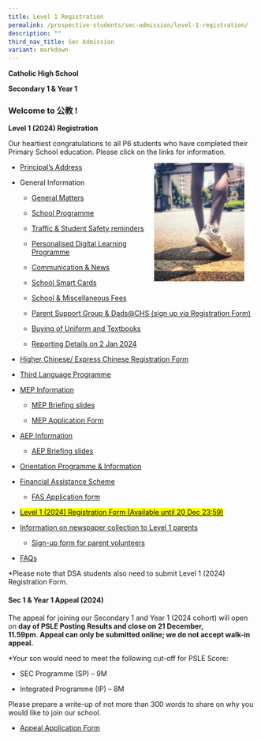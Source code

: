 ```yaml
---
title: Level 1 Registration
permalink: /prospective-students/sec-admission/level-1-registration/
description: ""
third_nav_title: Sec Admission
variant: markdown
---
```

<p><strong>Catholic High School</strong></p><p><strong>Secondary 1 &amp; Year 1</strong></p><h3>Welcome to 公教 !</h3><p><strong>Level 1 (2024) Registration</strong></p><p>Our heartiest congratulations to all P6 students who have completed their Primary School education. Please click on the links for information. </p><div class="isomer-image-wrapper"><img style="float: right;width:183px;height:240px;margin-right:25px;" height="auto" width="100%" src="/images/pro1.png"></div><p></p><ul data-tight="true" class="tight"><li><p><a href="https://www.youtube.com/watch?v=BZmgQHNBrXo" rel="noopener noreferrer nofollow" target="_blank">Principal’s Address</a></p></li><li><p>General Information</p><ul data-tight="true" class="tight"><li><p><a href="https://docs.google.com/presentation/d/1lLgL3070s9vSqfsBK_gaJUtSCrqQpwGq/edit#slide=id.p13" rel="noopener noreferrer nofollow" target="_blank">General Matters</a></p></li><li><p><a href="https://docs.google.com/presentation/d/1lLgL3070s9vSqfsBK_gaJUtSCrqQpwGq/edit#slide=id.p11" rel="noopener noreferrer nofollow" target="_blank">School Programme</a></p></li><li><p><a href="https://docs.google.com/presentation/d/1lLgL3070s9vSqfsBK_gaJUtSCrqQpwGq/edit#slide=id.p6" rel="noopener noreferrer nofollow" target="_blank">Traffic &amp; Student Safety reminders</a></p></li><li><p><a href="https://docs.google.com/presentation/d/1lLgL3070s9vSqfsBK_gaJUtSCrqQpwGq/edit#slide=id.g10969a0da72_0_0" rel="noopener noreferrer nofollow" target="_blank"><u>Personalised Digital Learning Programme</u></a></p></li><li><p><a href="https://docs.google.com/presentation/d/1lLgL3070s9vSqfsBK_gaJUtSCrqQpwGq/edit#slide=id.p15" rel="noopener noreferrer nofollow" target="_blank">Communication &amp; News</a></p></li><li><p><a href="https://docs.google.com/presentation/d/1lLgL3070s9vSqfsBK_gaJUtSCrqQpwGq/edit#slide=id.p18" rel="noopener noreferrer nofollow" target="_blank">School Smart Cards</a></p></li><li><p><a href="https://docs.google.com/presentation/d/1lLgL3070s9vSqfsBK_gaJUtSCrqQpwGq/edit#slide=id.p19" rel="noopener noreferrer nofollow" target="_blank">School &amp; Miscellaneous Fees</a></p></li><li><p><a href="https://docs.google.com/presentation/d/1lLgL3070s9vSqfsBK_gaJUtSCrqQpwGq/edit#slide=id.p20" rel="noopener noreferrer nofollow" target="_blank"><u>Parent Support Group &amp; Dads@CHS</u></a><u> </u><a href="https://docs.google.com/presentation/d/1lLgL3070s9vSqfsBK_gaJUtSCrqQpwGq/edit#slide=id.p20" rel="noopener noreferrer nofollow" target="_blank">(sign up via Registration Form)</a></p></li><li><p><a href="https://docs.google.com/presentation/d/1lLgL3070s9vSqfsBK_gaJUtSCrqQpwGq/edit#slide=id.p23" rel="noopener noreferrer nofollow" target="_blank"><u>Buying of Uniform and Textbooks</u></a></p></li><li><p><a href="https://docs.google.com/presentation/d/1lLgL3070s9vSqfsBK_gaJUtSCrqQpwGq/edit#slide=id.p26" rel="noopener noreferrer nofollow" target="_blank"><u>Reporting Details on 2 Jan 2024</u></a></p></li></ul></li><li><p><a href="https://form.gov.sg/6567fc2701ba250011208659" rel="noopener noreferrer nofollow" target="_blank"><u>Higher Chinese/ Express Chinese Registration Form</u></a></p></li><li><p><a href="https://docs.google.com/document/d/1j_1vh2G14G-Sn8uQpkTr37IMXYlp22e9/edit?usp=sharing&amp;ouid=102619214576318776139&amp;rtpof=true&amp;sd=true" rel="noopener noreferrer nofollow" target="_blank"><u>Third Language Programme</u></a></p></li><li><p><a href="https://drive.google.com/file/d/1dD7ypWrA13VL0MylK8_U2WC3cTIRwncf/view?usp=drive_link" rel="noopener noreferrer nofollow" target="_blank"><u>MEP Information</u></a></p><ul data-tight="true" class="tight"><li><p><a href="https://drive.google.com/file/d/10cx5tE5KZZuhggOoBBzR0D3BncxOmSv8/view?usp=drive_link" rel="noopener noreferrer nofollow" target="_blank"><u>MEP Briefing slides</u></a></p></li><li><p><a href="https://drive.google.com/file/d/1aIy7okBOvZxlAr427aZznyxs5LMwOCQR/view?usp=drive_link" rel="noopener noreferrer nofollow" target="_blank"><u>MEP Application Form</u></a></p></li></ul></li><li><p><a href="https://drive.google.com/file/d/1mAs4Ct1zvpjmdg7n5FSeLIeoL9lkLLTJ/view?usp=drive_link" rel="noopener noreferrer nofollow" target="_blank"><u>AEP Information</u></a></p><ul data-tight="true" class="tight"><li><p><a href="https://drive.google.com/file/d/1kWxe5oMJwWy-I7CFJl2cGLjrglzbG-7i/view?usp=drive_link" rel="noopener noreferrer nofollow" target="_blank"><u>AEP Briefing slides</u></a></p></li></ul></li><li><p><a href="https://docs.google.com/document/d/16fk-TG8LLNdnz2C04HLu5BNloGs5kmWh/edit?usp=sharing&amp;ouid=102619214576318776139&amp;rtpof=true&amp;sd=true" rel="noopener noreferrer nofollow" target="_blank"><u>Orientation Programme &amp; Information</u></a></p></li><li><p><a href="https://drive.google.com/file/d/1JG0XxAClRY3qBI0Is4JW4VoN-lYSM_Kg/view?usp=sharing" rel="noopener noreferrer nofollow" target="_blank"><u>Financial Assistance Scheme</u></a></p><ul data-tight="true" class="tight"><li><p><a href="https://form.gov.sg/64e2f8f73f582600139f54ac" rel="noopener noreferrer nofollow" target="_blank"><u>FAS Application form</u></a></p></li></ul></li><li><p><a href="https://go.gov.sg/s1registrationform2024" rel="noopener noreferrer nofollow" target="_blank"><mark><u>Level 1 (2024) Registration Form (Available until 20 Dec 23:59)</u></mark></a></p></li><li><p><a href="https://drive.google.com/file/d/1tuH8nekUWkVg_BfbLy7l7I0N2wlio_Hg/view?usp=sharing" rel="noopener noreferrer nofollow" target="_blank"><u>Information on newspaper collection to Level 1 parents</u></a></p><ul data-tight="true" class="tight"><li><p><a href="https://form.gov.sg/6562c938fca0cd00117d9516" rel="noopener noreferrer nofollow" target="_blank"><u>Sign-up form for parent volunteers</u></a></p></li></ul></li><li><p><a href="https://ask.gov.sg/chs" rel="noopener noreferrer nofollow" target="_blank"><u>FAQs</u></a></p></li></ul><p>*Please note that DSA students also need to submit Level 1 (2024) Registration Form.</p><h4>Sec 1 &amp; Year 1 Appeal (2024)</h4><p>The appeal for joining our Secondary 1 and Year 1 (2024 cohort) will open on&nbsp;<strong>day of PSLE Posting Results and close on 21 December, 11.59pm</strong>.&nbsp;<strong>Appeal can only be submitted online; we do not accept walk-in appeal.</strong></p><p>*Your son would need to meet the following cut-off for PSLE Score:</p><ul data-tight="true" class="tight"><li><p>SEC Programme (SP) – 9M</p></li><li><p>Integrated Programme (IP) – 8M</p></li></ul><p>Please prepare a write-up of&nbsp;not&nbsp;more than 300 words to share on why you would like to join our school.</p><ul data-tight="true" class="tight"><li><p><a href="https://go.gov.sg/appealform-2024" rel="noopener noreferrer nofollow" target="_blank"><u>Appeal Application Form</u></a></p></li></ul><p></p>